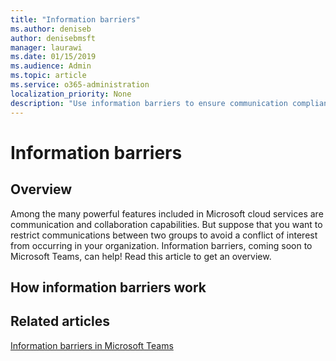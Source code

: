 ```yaml
---
title: "Information barriers"
ms.author: deniseb
author: denisebmsft
manager: laurawi
ms.date: 01/15/2019
ms.audience: Admin
ms.topic: article
ms.service: o365-administration
localization_priority: None
description: "Use information barriers to ensure communication compliance within your organization."
---
```


# Information barriers

## Overview

Among the many powerful features included in Microsoft cloud services are communication and collaboration capabilities. But suppose that you want to restrict communications between two groups to avoid a conflict of interest from occurring in your organization. Information barriers, coming soon to Microsoft Teams, can help! Read this article to get an overview.

## How information barriers work



## Related articles

[Information barriers in Microsoft Teams](https://docs.microsoft.com/MicrosoftTeams/information-barriers-in-teams)
